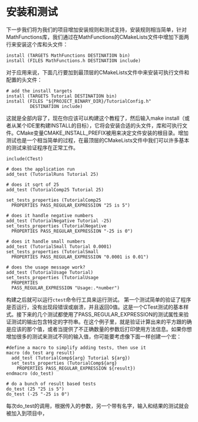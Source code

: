 # 安装和测试

下一步我们将为我们的项目增加安装规则和测试支持，安装规则相当简单，针对MathFunctions库，我们通过在MathFunctions的CMakeLists文件中增加下面两行来安装这个库和头文件：
```
install (TARGETS MathFunctions DESTINATION bin)
install (FILES MathFunctions.h DESTINATION include)
```
对于应用来说，下面几行要加到最顶层的CMakeLists文件中来安装可执行文件和配置的头文件：
```
# add the install targets
install (TARGETS Tutorial DESTINATION bin)
install (FILES "${PROJECT_BINARY_DIR}/TutorialConfig.h"        
         DESTINATION include)
```
这就是全部内容了，现在你应该可以构建这个教程了，然后输入make install（或者从某个IDE里构建INSTALL的目标），它将会安装合适的头文件，库和可执行文件。CMake变量CMAKE_INSTALL_PREFIX被用来决定文件安装的根目录。增加测试也是一个相当简单的过程，在最顶层的CMakeLists文件中我们可以许多基本的测试来验证程序在正常工作。
```
include(CTest)

# does the application run
add_test (TutorialRuns Tutorial 25)

# does it sqrt of 25
add_test (TutorialComp25 Tutorial 25)

set_tests_properties (TutorialComp25
  PROPERTIES PASS_REGULAR_EXPRESSION "25 is 5")

# does it handle negative numbers
add_test (TutorialNegative Tutorial -25)
set_tests_properties (TutorialNegative
  PROPERTIES PASS_REGULAR_EXPRESSION "-25 is 0")

# does it handle small numbers
add_test (TutorialSmall Tutorial 0.0001)
set_tests_properties (TutorialSmall
  PROPERTIES PASS_REGULAR_EXPRESSION "0.0001 is 0.01")

# does the usage message work?
add_test (TutorialUsage Tutorial)
set_tests_properties (TutorialUsage
  PROPERTIES
  PASS_REGULAR_EXPRESSION "Usage:.*number")

```
构建之后就可以运行`ctest`命令行工具来运行测试。
第一个测试简单的验证了程序是否运行，没有出现段错误或崩溃，并且返回0值。这是一个CTest测试的基本样式。接下来的几个测试都使用了PASS_REGULAR_EXPRESSION的测试属性来验证测试的输出包含特定的字符串。在这个例子里，就是验证计算出来的平方跟的确是应该的那个值，或者当提供了不正确数量的参数后打印使用方法信息。如果你想增加很多的测试来测试不同的输入值，你可能要考虑像下面一样创建一个宏：
```
#define a macro to simplify adding tests, then use it
macro (do_test arg result)
  add_test (TutorialComp${arg} Tutorial ${arg})
  set_tests_properties (TutorialComp${arg}
    PROPERTIES PASS_REGULAR_EXPRESSION ${result})
endmacro (do_test)

# do a bunch of result based tests
do_test (25 "25 is 5")
do_test (-25 "-25 is 0")
```
每次do_test的调用，根据传入的参数，另一个带有名字，输入和结果的测试就会被加入到项目中，
